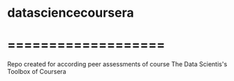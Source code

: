 # datasciencecoursera
# ===================

Repo created for according peer assessments of course The Data Scientis's Toolbox of Coursera
